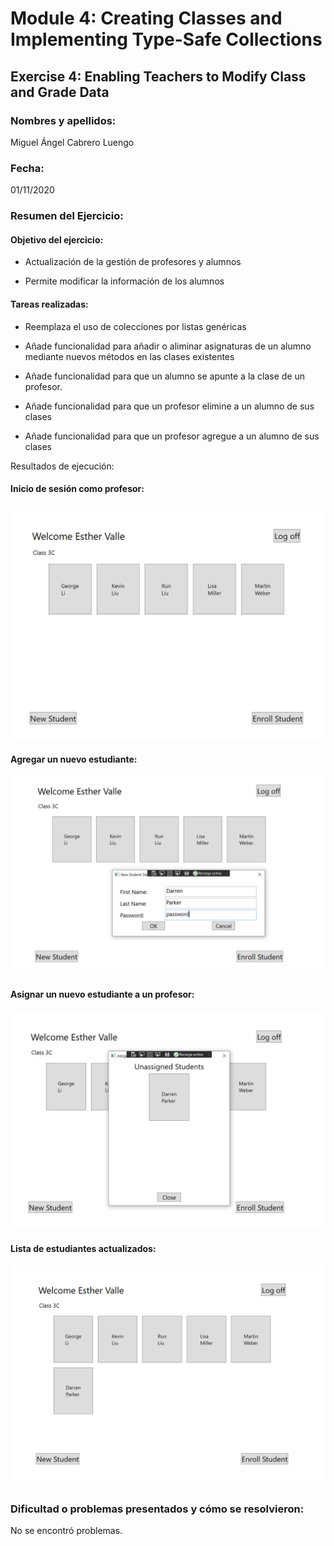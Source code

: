 ﻿# Module 4: Creating Classes and Implementing Type-Safe Collections
## Exercise 4: Enabling Teachers to Modify Class and Grade Data
### Nombres y apellidos:
Miguel Ángel Cabrero Luengo
### Fecha:
01/11/2020
### Resumen del Ejercicio:

#### Objetivo del ejercicio:
- Actualización de la gestión de profesores y alumnos

- Permite modificar la información de los alumnos

#### Tareas realizadas:

- Reemplaza el uso de colecciones por listas genéricas

- Añade funcionalidad para añadir o aliminar asignaturas de un alumno mediante nuevos métodos en las clases existentes

- Añade funcionalidad para que un alumno se apunte a la clase de un profesor.

- Añade funcionalidad para que un profesor elimine a un alumno de sus clases

- Añade funcionalidad para que un profesor agregue a un alumno de sus clases
 
Resultados de ejecución:

#### Inicio de sesión como profesor:
<img src="img/01.png">

#### Agregar un nuevo estudiante:
<img src="img/02.png">

#### Asignar un nuevo estudiante a un profesor:
<img src="img/03.png">

#### Lista de estudiantes actualizados:
<img src="img/04.png">

### Dificultad o problemas presentados y cómo se resolvieron:
No se encontró problemas.


